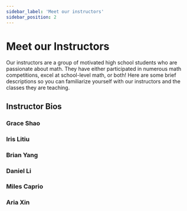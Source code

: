 ```yaml
---
sidebar_label: 'Meet our instructors'
sidebar_position: 2
---
```


# Meet our Instructors
Our instructors are a group of motivated high school students who are passionate about math. They have either participated
in numerous math competitions, excel at school-level math, or both! Here are some brief descriptions so you can familiarize yourself with our instructors and the classes they are teaching. 

## Instructor Bios


### Grace Shao

### Iris Litiu

### Brian Yang

### Daniel Li

### Miles Caprio

### Aria Xin